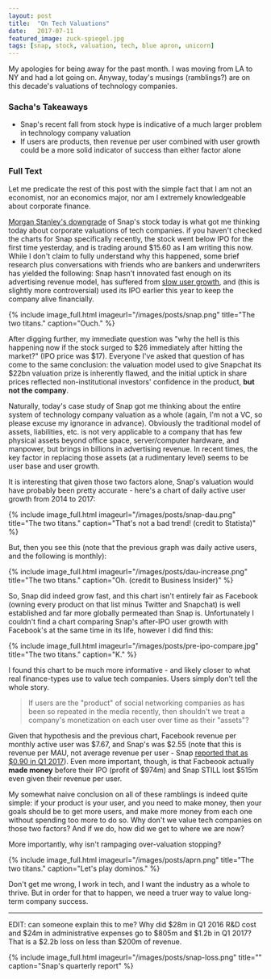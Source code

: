 ```yaml
---
layout: post
title:  "On Tech Valuations"
date:   2017-07-11
featured_image: zuck-spiegel.jpg
tags: [snap, stock, valuation, tech, blue apron, unicorn]
---
```


My apologies for being away for the past month. I was moving from LA to NY and had a lot going on. Anyway, today's musings (ramblings?) are on this decade's valuations of technology companies.

<!--more-->

### Sacha's Takeaways

* Snap's recent fall from stock hype is indicative of a much larger problem in technology company valuation
* If users are products, then revenue per user combined with user growth could be a more solid indicator of success than either factor alone

### Full Text

Let me predicate the rest of this post with the simple fact that I am not an economist, nor an economics major, nor am I extremely knowledgeable about corporate finance. 

[Morgan Stanley's downgrade](http://www.cnbc.com/2017/07/11/snap-underwriter-morgan-stanley-downgrades-the-stock.html) of Snap's stock today is what got me thinking today about corporate valuations of tech companies. if you haven't checked the charts for Snap specifically recently, the stock went below IPO for the first time yesterday, and is trading around $15.60 as I am writing this now. While I don't claim to fully understand why this happened, some brief research plus conversations with friends who are bankers and underwriters has yielded the following: Snap hasn't innovated fast enough on its advertising revenue model, has suffered from [slow user growth](https://techcrunch.com/2017/05/10/snapchat-user-count/), and (this is slightly more controversial) used its IPO earlier this year to keep the company alive financially.


{% include image_full.html imageurl="/images/posts/snap.png" title="The two titans." caption="Ouch." %}

After digging further, my immediate question was "why the hell is this happening now if the stock surged to $26 immediately after hitting the market?" (IPO price was $17). Everyone I've asked that question of has come to the same conclusion: the valuation model used to give Snapchat its $22bn valuation prize is inherently flawed, and the initial uptick in share prices reflected non-institutional investors' confidence in the product, **but not the company**.

Naturally, today's case study of Snap got me thinking about the entire system of technology company valuation as a whole (again, I'm not a VC, so please excuse my ignorance in advance). Obviously the traditional model of assets, liabilities, etc. is not very applicable to a company that has few physical assets beyond office space, server/computer hardware, and manpower, but brings in billions in advertising revenue. In recent times, the key factor in replacing those assets (at a rudimentary level) seems to be user base and user growth. 

It is interesting that given those two factors alone, Snap's valuation would have probably been pretty accurate - here's a chart of daily active user growth from 2014 to 2017:

{% include image_full.html imageurl="/images/posts/snap-dau.png" title="The two titans." caption="That's not a bad trend! (credit to Statista)" %}

But, then you see this (note that the previous graph was daily active users, and the following is monthly):

{% include image_full.html imageurl="/images/posts/dau-increase.png" title="The two titans." caption="Oh. (credit to Business Insider)" %}

So, Snap did indeed grow fast, and this chart isn't entirely fair as Facebook (owning every product on that list minus Twitter and Snapchat) is well established and far more globally permeated than Snap is. Unfortunately I couldn't find a chart comparing Snap's after-IPO user growth with Facebook's at the same time in its life, however I did find this:

{% include image_full.html imageurl="/images/posts/pre-ipo-compare.jpg" title="The two titans." caption="K." %}

I found this chart to be much more informative - and likely closer to what real finance-types use to value tech companies. Users simply don't tell the whole story. 

>If users are the "product" of social networking companies as has been so repeated in the media recently, then shouldn't we treat a company's monetization on each user over time as their "assets"?

Given that hypothesis and the previous chart, Facebook revenue per monthly active user was $7.67, and Snap's was $2.55 (note that this is revenue per MAU, not average revenue per user - Snap [reported that as $0.90 in Q1 2017](https://www.sec.gov/Archives/edgar/data/1564408/000156459017010357/snap-10q_20170331.htm#ITEM_2_MANAGEMENTS_DISCUSSION_ANALYSIS_F)). Even more important, though, is that Facbeook actually **made money** before their IPO (profit of $974m) and Snap STILL lost $515m even given their revenue per user.

My somewhat naive conclusion on all of these ramblings is indeed quite simple: if your product is your user, and you need to make money, then your goals should be to get more users, and make more money from each one without spending too more to do so. Why don't we value tech companies on those two factors? And if we do, how did we get to where we are now?

More importantly, why isn't rampaging over-valuation stopping?

{% include image_full.html imageurl="/images/posts/aprn.png" title="The two titans." caption="Let's play dominos." %}

Don't get me wrong, I work in tech, and I want the industry as a whole to thrive. But in order for that to happen, we need a truer way to value long-term company success. 


---

EDIT: can someone explain this to me? Why did $28m in Q1 2016 R&D cost and $24m in administrative expenses go to $805m and $1.2b in Q1 2017? That is a $2.2b loss on less than $200m of revenue.  

{% include image_full.html imageurl="/images/posts/snap-loss.png" title="" caption="Snap's quarterly report" %}